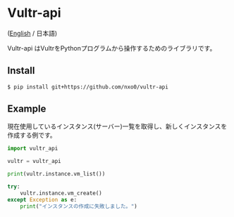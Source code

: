 # Vultr-api

([English](README.md) / 日本語)

Vultr-api はVultrをPythonプログラムから操作するためのライブラリです。

## Install

```bash
$ pip install git+https://github.com/nxo0/vultr-api
```


## Example

現在使用しているインスタンス(サーバー)一覧を取得し、新しくインスタンスを作成する例です。

```python
import vultr_api

vultr = vultr_api

print(vultr.instance.vm_list())

try:
    vultr.instance.vm_create()
except Exception as e:
    print("インスタンスの作成に失敗しました。")
```

